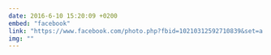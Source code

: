 ```yaml
---
date: 2016-6-10 15:20:09 +0200
embed: "facebook"
link: "https://www.facebook.com/photo.php?fbid=10210312592710839&set=a.10210312572430332.1073741847.1222205615&type=3&theater"
img: ""
---
```

